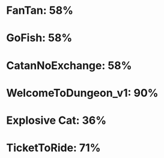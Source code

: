 
# FanTan: 58%
# GoFish: 58%
# CatanNoExchange: 58%
# WelcomeToDungeon_v1: 90%
# Explosive Cat: 36%
# TicketToRide: 71%
